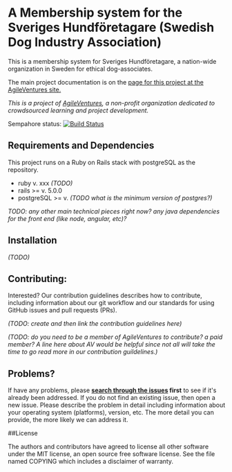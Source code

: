 A Membership system for 
the Sveriges Hundföretagare
(Swedish Dog Industry Association)
======================================================================================

This is a membership system for Sveriges Hundföretagare, a nation-wide organization in Sweden for ethical dog-associates.

The main project documentation is on the [page for this project at the AgileVentures site.](http://www.agileventures.org/projects/shf-project)

_This is a project of [AgileVentures](http://www.agileventures.org), a non-profit organization dedicated to crowdsourced learning and project development._  


Sempahore status: [![Build Status](https://semaphoreci.com/api/v1/lollypop27/shf-project/branches/develop/badge.svg)](https://semaphoreci.com/lollypop27/shf-project)


## Requirements and Dependencies

This project runs on a Ruby on Rails stack with postgreSQL as the repository.

- ruby v. xxx _(TODO)_
- rails >= v. 5.0.0
- postgreSQL >=  v. _(TODO what is the minimum version of postgres?)_

_TODO: any other main technical pieces right now?  any java dependencies for the front end (like node, angular, etc)?_


## Installation

_(TODO)_


## Contributing:

Interested? Our contribution guidelines describes how to contribute, including information about our git workflow and our standards for using GitHub issues and pull requests (PRs).

_(TODO: create and then link the contribution guidelines here)_

_(TODO: do you need to be a member of AgileVentures to contribute?  a paid member? A line here about AV would be helpful since not all will take the time to go read more in our contribution guildelines.)_

## Problems?

If have any problems, please  **[search through the issues](https://github.com/AgileVentures/shf-project/issues) first** to see if it's already been addressed. If you do not find an existing issue, then open a new issue. 
Please describe the problem in detail including information about your operating system (platforms), version, etc.  The more detail you can provide, the more likely we can address it. 



##License

The authors and contributors have agreed to license all other software
under the MIT license, an open source free software license. See the
file named COPYING which includes a disclaimer of warranty.
